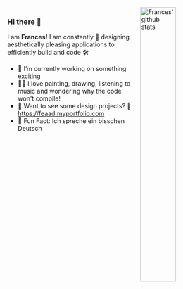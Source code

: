 
<img align="right" alt="Frances' github stats" width="40%" src="https://github-readme-stats.vercel.app/api/top-langs/?username=Frances515&theme=prussian">

### Hi there 👋

I am **Frances!** I am constantly 🎨 designing aesthetically pleasing applications to efficiently build and code 🛠

- 🤫 I’m currently working on something exciting 
- 🧑‍🎨 I love painting, drawing, listening to music and wondering why the code won't compile!
- 💼 Want to see some design projects? 👀 https://feaad.myportfolio.com
- 💬 Fun Fact: Ich spreche ein bisschen Deutsch

<!---[![Top Langs](https://github-readme-stats.vercel.app/api/top-langs/?username=Frances515&theme=prussian)](https://github.com/frances515)--->


